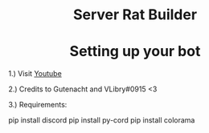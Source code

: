 <h1 align="center">Server Rat Builder</h1>

<h1 align="center">Setting up your bot</h1>

1.) Visit [Youtube](https://youtu.be/0TXGxcebGXI) 

2.) Credits to Gutenacht and VLibry#0915 <3

3.) Requirements:

pip install discord
pip install py-cord
pip install colorama